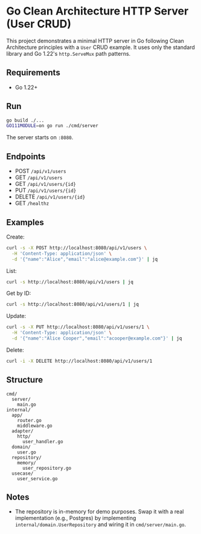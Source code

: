 # Go Clean Architecture HTTP Server (User CRUD)

This project demonstrates a minimal HTTP server in Go following Clean Architecture principles with a `User` CRUD example. It uses only the standard library and Go 1.22's `http.ServeMux` path patterns.

## Requirements

- Go 1.22+

## Run

```bash
go build ./...
GO111MODULE=on go run ./cmd/server
```

The server starts on `:8080`.

## Endpoints

- POST `/api/v1/users`
- GET `/api/v1/users`
- GET `/api/v1/users/{id}`
- PUT `/api/v1/users/{id}`
- DELETE `/api/v1/users/{id}`
- GET `/healthz`

## Examples

Create:

```bash
curl -s -X POST http://localhost:8080/api/v1/users \
  -H 'Content-Type: application/json' \
  -d '{"name":"Alice","email":"alice@example.com"}' | jq
```

List:

```bash
curl -s http://localhost:8080/api/v1/users | jq
```

Get by ID:

```bash
curl -s http://localhost:8080/api/v1/users/1 | jq
```

Update:

```bash
curl -s -X PUT http://localhost:8080/api/v1/users/1 \
  -H 'Content-Type: application/json' \
  -d '{"name":"Alice Cooper","email":"acooper@example.com"}' | jq
```

Delete:

```bash
curl -i -X DELETE http://localhost:8080/api/v1/users/1
```

## Structure

```
cmd/
  server/
    main.go
internal/
  app/
    router.go
    middleware.go
  adapter/
    http/
      user_handler.go
  domain/
    user.go
  repository/
    memory/
      user_repository.go
  usecase/
    user_service.go
```

## Notes

- The repository is in-memory for demo purposes. Swap it with a real implementation (e.g., Postgres) by implementing `internal/domain.UserRepository` and wiring it in `cmd/server/main.go`.
